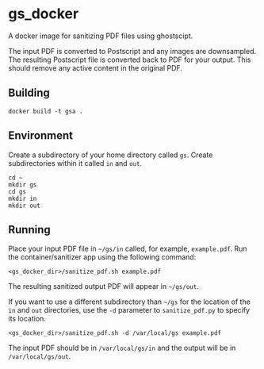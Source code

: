 # gs_docker
A docker image for sanitizing PDF files using ghostscipt.

The input PDF
is converted to Postscript and any images are downsampled.  The resulting
Postscript file is converted back to PDF for your output.  This should
remove any active content in the original PDF.

## Building
```
docker build -t gsa .
```
## Environment
Create a subdirectory of your home directory called `gs`.  Create subdirectories
within it called `in` and `out`.
```
cd ~
mkdir gs
cd gs
mkdir in
mkdir out
```
## Running
Place your input PDF file in `~/gs/in` called, for example,
`example.pdf`.  Run the container/sanitizer app using the following command:
```
<gs_docker_dir>/sanitize_pdf.sh example.pdf
```
The resulting sanitized output PDF will appear in `~/gs/out`.

If you want to use a different subdirectory than `~/gs` for the location
of the `in` and `out` directories, use the `-d` parameter to `sanitize_pdf.py`
to specify its location.
```
<gs_docker_dir>/sanitize_pdf.sh -d /var/local/gs example.pdf
```
The input PDF should be in `/var/local/gs/in` and the output will be in
`/var/local/gs/out`.



